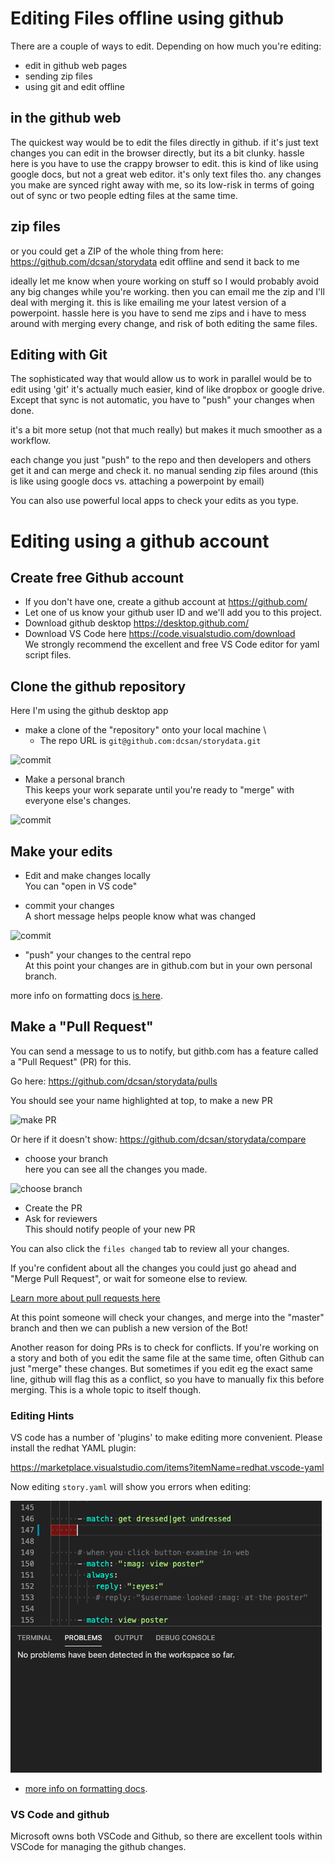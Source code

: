 # Editing Files offline using github

There are a couple of ways to edit. Depending on how much you're editing:
- edit in github web pages
- sending zip files
- using git and edit offline

## in the github web
The quickest way would be to edit the files directly in github.
if it's just text changes you can edit in the browser directly, but its a bit clunky.
hassle here is you have to use the crappy browser to edit.
this is kind of like using google docs, but not a great web editor. it's only text files tho.
any changes you make are synced right away with me, so its low-risk in terms of going out of sync or two people edting files at the same time.


## zip files
or you could get a ZIP of the whole thing
from here:
https://github.com/dcsan/storydata
edit offline and send it back to me

ideally let me know when youre working on stuff so I would probably avoid any big changes while you're working.
then you can email me the zip and I'll deal with merging it.
this is like emailing me your latest version of a powerpoint.
hassle here is you have to send me zips and i have to mess around with merging every change, and risk of both editing the same files.

## Editing with Git
The sophisticated way that would allow us to work in parallel would be to edit using 'git'
it's actually much easier, kind of like dropbox or google drive.
Except that sync is not automatic, you have to "push" your changes when done.

it's a bit more setup (not that much really) but makes it much smoother as a workflow.

each change you just "push" to the repo and then developers and others get it and can merge and check it.
no manual sending zip files around (this is like using google docs vs. attaching a powerpoint by email)

You can also use powerful local apps to check your edits as you type.

# Editing using a github account

## Create free Github account
- If you don't have one, create a github account at https://github.com/
- Let one of us know your github user ID and we'll add you to this project.
- Download github desktop https://desktop.github.com/
- Download VS Code here https://code.visualstudio.com/download \
We strongly recommend the excellent and free VS Code editor for yaml script files.

## Clone the github repository
Here I'm using the github desktop app

- make a clone of the "repository" onto your local machine \
  - The repo URL is `git@github.com:dcsan/storydata.git`

![commit](https://cbg.rik.ai/cdn/storydata/docs/images/clone-repo.png)

- Make a personal branch \
This keeps your work separate until you're ready to "merge" with everyone else's changes.

![commit](https://cbg.rik.ai/cdn/storydata/docs/images/name-branch.png)

## Make your edits

- Edit and make changes locally \
You can "open in VS code"

- commit your changes \
A short message helps people know what was changed

![commit](https://cbg.rik.ai/cdn/storydata/docs/images/commit-msg.png)

- "push" your changes to the central repo \
At this point your changes are in github.com but in your own personal branch.

more info on formatting docs [is here](yaml-editing.md).

## Make a "Pull Request"
You can send a message to us to notify, but githb.com has a feature called a "Pull Request" (PR) for this.

Go here:
https://github.com/dcsan/storydata/pulls

You should see your name highlighted at top, to make a new PR

![make PR](https://cbg.rik.ai/cdn/storydata/docs/images/make-pr.png)

Or here if it doesn't show:
https://github.com/dcsan/storydata/compare

- choose your branch \
here you can see all the changes you made.

![choose branch](https://cbg.rik.ai/cdn/storydata/docs/images/find-branch.png)


- Create the PR
- Ask for reviewers \
This should notify people of your new PR

You can also click the `files changed` tab to review all your changes.

If you're confident about all the changes you could just go ahead and "Merge Pull Request", or wait for someone else to review.

[Learn more about pull requests here](https://docs.github.com/en/github/collaborating-with-issues-and-pull-requests/about-pull-requests)

At this point someone will check your changes, and merge into the "master" branch and then we can publish a new version of the Bot!

Another reason for doing PRs is to check for conflicts. If you're working on a story and both of you edit the same file at the same time, often Github can just "merge" these changes. But sometimes if you edit eg the exact same line, github will flag this as a conflict, so you have to manually fix this before merging. This is a whole topic to itself though.

### Editing Hints

VS code has a number of 'plugins' to make editing more convenient.
Please install the redhat YAML plugin:

https://marketplace.visualstudio.com/items?itemName=redhat.vscode-yaml

Now editing `story.yaml` will show you errors when editing:

![schema edits](./images/schema-edits.gif)

- [more info on formatting docs](yaml-editing.md).


### VS Code and github
Microsoft owns both VSCode and Github, so there are excellent tools within VSCode for managing the github changes.

